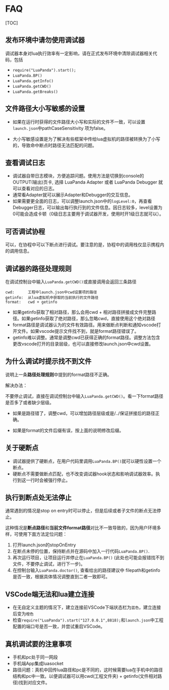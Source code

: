 # FAQ

[TOC]



## 发布环境中请勿使用调试器

调试器本身对lua执行效率有一定影响，请在正式发布环境中清除调试器相关代码，包括

- `require("LuaPanda").start();`
- `LuaPanda.BP()`
- `LuaPanda.getInfo()`
- `LuaPanda.getCWD()`
- `LuaPanda.getBreaks()`



## 文件路径大小写敏感的设置

+ 如果在运行时获得的文件路径大小写和实际的文件不一致，可以设置`launch.json`中pathCaseSensitivity 项为false。

+ 大小写敏感设置是为了解决有些框架中传给lua虚拟机的路径被转换为了小写的，导致命中断点时路径无法匹配的问题。



## 查看调试日志

- 调试器自带日志模块，方便追踪问题。使用方法是切换到console的OUTPUT(输出)页卡, 选择 LuaPanda Adapter 或者 LuaPanda Debugger 就可以查看对应的日志。
- 通常看Adapter就可以展示Adapter和Debugger的交互信息。
- 如果需要更全面的日志，可以调整launch.json中的`logLevel:0`，再查看Debugger日志，可以输出每行执行到的文件信息。因日志较多，level设置为0可能会造成卡顿（0级日志主要用于调试器开发，使用时开1级日志就可以）。



## 可否调试协程

可以，在协程中可以下断点进行调试。要注意的是，协程中的调用栈仅显示携程内的调用信息。



## 调试器的路径处理规则

在调试控制台中输入`LuaPanda.getCWD()`或直接调用会返回三条路径

```
cwd:      工程中launch.json中cwd设置项的路径
getinfo:  从lua虚拟机中获取的当前执行的文件路径
format:   cwd + getinfo
```

- 如果getinfo获取了相对路径，那么会用cwd + 相对路径拼接成文件完整路径。如果getinfo获取了绝对路径，那么忽略cwd，直接使用这个绝对路径
- format路径是调试器认为的文件有效路径。用来做断点判断和通知vscode打开文件。如果vscode提示文件找不到，就是format路径错误了。
- getinfo难以调整。通常是调整cwd已获得正确的format路径。调整方法包含更改vscode打开的目录层级，也可以直接修改launch.json中cwd设置。



## 为什么调试时提示找不到文件

说明上一条**路径处理规则**中提到的format路径不正确。

解决办法：

不要停止调试，直接在调试控制台中输入`LuaPanda.getCWD()`。看一下format路径是否多了或者缺少层级。

+ 如果是路径错了，调整cwd，可以增加路径层级或是/../保证拼接后的路径正确。

+ 如果是format的文件后缀有误，按上面的说明修改后缀。



## 关于硬断点

- 调试器提供了硬断点，在用户代码里调用`LuaPanda.BP()`就可以硬性设置一个断点。
- 硬断点不需要做断点匹配，也不改变调试器hook状态和影响调试器效率。执行到这一行时会被强行停止。



## 执行到断点处无法停止

通常遇到的情况是stop on entry时可以停止，但是后续或者子文件的断点无法停止。

这种情况是**断点路径**和**当前文件format路径**对比不一致导致的，因为用户环境多样，可使用下面方法定位问题：

1. 打开launch.json的stopOnEntry
2. 在断点未停的位置，保持断点并在源码中加入一行代码`LuaPanda.BP()`.
3. 再次运行项目，让项目运行并停止在`LuaPanda.BP()` (此处也可能会报错找不到文件，不要停止调试，进行下一步)。
4. 在控制台输入`LuaPanda.doctor()`, 查看给出的路径建议中 filepath和getinfo是否一致，根据具体情况调整直到二者一致即可。



## VSCode端无法和lua建立连接

- 在无自定义主题的情况下，建立连接前VSCode下端状态栏为`蓝色`，建立连接后变为`橙色`
- 检查`require("LuaPanda").start("127.0.0.1",8818);`和`launch.json`中工程配置的端口号是否一致，并尝试重启VSCode。



## 真机调试要的注意事项

- 手机和pc处于同一网段
- 手机端App集成luasocket
- 路径问题：真机中回传lua路径和pc是不同的，这时候需要lua在手机中的路径结构和pc中一致。以便调试器可以用cwd(工程文件夹) + getinfo(文件相对路径)找到对应文件。